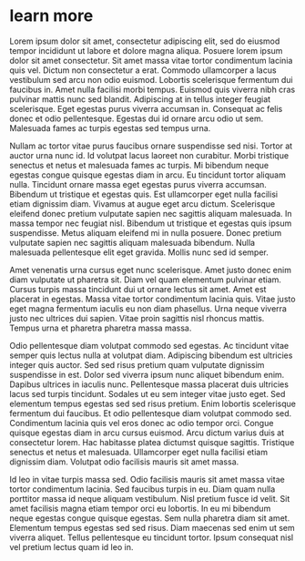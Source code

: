 # learn more

Lorem ipsum dolor sit amet, consectetur adipiscing elit, sed do eiusmod tempor incididunt ut labore et dolore magna
aliqua. Posuere lorem ipsum dolor sit amet consectetur. Sit amet massa vitae tortor condimentum lacinia quis vel. Dictum
non consectetur a erat. Commodo ullamcorper a lacus vestibulum sed arcu non odio euismod. Lobortis scelerisque fermentum
dui faucibus in. Amet nulla facilisi morbi tempus. Euismod quis viverra nibh cras pulvinar mattis nunc sed blandit.
Adipiscing at in tellus integer feugiat scelerisque. Eget egestas purus viverra accumsan in. Consequat ac felis donec et
odio pellentesque. Egestas dui id ornare arcu odio ut sem. Malesuada fames ac turpis egestas sed tempus urna.

Nullam ac tortor vitae purus faucibus ornare suspendisse sed nisi. Tortor at auctor urna nunc id. Id volutpat lacus
laoreet non curabitur. Morbi tristique senectus et netus et malesuada fames ac turpis. Mi bibendum neque egestas congue
quisque egestas diam in arcu. Eu tincidunt tortor aliquam nulla. Tincidunt ornare massa eget egestas purus viverra
accumsan. Bibendum ut tristique et egestas quis. Est ullamcorper eget nulla facilisi etiam dignissim diam. Vivamus at
augue eget arcu dictum. Scelerisque eleifend donec pretium vulputate sapien nec sagittis aliquam malesuada. In massa
tempor nec feugiat nisl. Bibendum ut tristique et egestas quis ipsum suspendisse. Metus aliquam eleifend mi in nulla
posuere. Donec pretium vulputate sapien nec sagittis aliquam malesuada bibendum. Nulla malesuada pellentesque elit eget
gravida. Mollis nunc sed id semper.

Amet venenatis urna cursus eget nunc scelerisque. Amet justo donec enim diam vulputate ut pharetra sit. Diam vel quam
elementum pulvinar etiam. Cursus turpis massa tincidunt dui ut ornare lectus sit amet. Amet est placerat in egestas.
Massa vitae tortor condimentum lacinia quis. Vitae justo eget magna fermentum iaculis eu non diam phasellus. Urna neque
viverra justo nec ultrices dui sapien. Vitae proin sagittis nisl rhoncus mattis. Tempus urna et pharetra pharetra massa
massa.

Odio pellentesque diam volutpat commodo sed egestas. Ac tincidunt vitae semper quis lectus nulla at volutpat diam.
Adipiscing bibendum est ultricies integer quis auctor. Sed sed risus pretium quam vulputate dignissim suspendisse in
est. Dolor sed viverra ipsum nunc aliquet bibendum enim. Dapibus ultrices in iaculis nunc. Pellentesque massa placerat
duis ultricies lacus sed turpis tincidunt. Sodales ut eu sem integer vitae justo eget. Sed elementum tempus egestas sed
sed risus pretium. Enim lobortis scelerisque fermentum dui faucibus. Et odio pellentesque diam volutpat commodo sed.
Condimentum lacinia quis vel eros donec ac odio tempor orci. Congue quisque egestas diam in arcu cursus euismod. Arcu
dictum varius duis at consectetur lorem. Hac habitasse platea dictumst quisque sagittis. Tristique senectus et netus et
malesuada. Ullamcorper eget nulla facilisi etiam dignissim diam. Volutpat odio facilisis mauris sit amet massa.

Id leo in vitae turpis massa sed. Odio facilisis mauris sit amet massa vitae tortor condimentum lacinia. Sed faucibus
turpis in eu. Diam quam nulla porttitor massa id neque aliquam vestibulum. Nisl pretium fusce id velit. Sit amet
facilisis magna etiam tempor orci eu lobortis. In eu mi bibendum neque egestas congue quisque egestas. Sem nulla
pharetra diam sit amet. Elementum tempus egestas sed sed risus. Diam maecenas sed enim ut sem viverra aliquet. Tellus
pellentesque eu tincidunt tortor. Ipsum consequat nisl vel pretium lectus quam id leo in.
